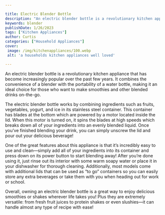 ```yaml
---

title: Electric Blender Bottle
description: "An electric blender bottle is a revolutionary kitchen appliance that has become increasingly popular over the past few years. It c...get more detail"
keywords: blender
publishDate: 1/26/2023
tags: ["Kitchen Appliances"]
author: Curtis
categories: ["Household Appliances"]
cover: 
 image: /img/kitchenappliances/100.webp
 alt: 'a households kitchen appliances well loved'

---
```


An electric blender bottle is a revolutionary kitchen appliance that has become increasingly popular over the past few years. It combines the convenience of a blender with the portability of a water bottle, making it an ideal choice for those who want to make smoothies and other blended drinks on-the-go.

The electric blender bottle works by combining ingredients such as fruits, vegetables, yogurt, and ice in its stainless steel container. This container has blades at the bottom which are powered by a motor located inside the lid. When this motor is turned on, it spins the blades at high speeds which breaks down all of your ingredients into an evenly blended liquid. Once you’ve finished blending your drink, you can simply unscrew the lid and pour out your delicious beverage!

One of the great features about this appliance is that it’s incredibly easy to use and clean—simply add all of your ingredients into its container and press down on its power button to start blending away! After you’re done using it, just rinse out its interior with some warm soapy water or place it in your dishwasher for thorough cleaning. Additionally, most models come with additional lids that can be used as “to go” containers so you can easily store any extra beverages or take them with you when heading out for work or school. 

Overall, owning an electric blender bottle is a great way to enjoy delicious smoothies or shakes wherever life takes you! Plus they are extremely versatile: from fresh fruit juices to protein shakes or even slushies—it can handle almost any type of recipe with ease!
